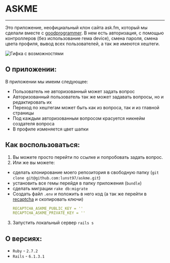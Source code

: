 # ASKME
___
Это приложение, неофициальный клон сайта ask.fm, который мы сделали вместе с [goodprogrammer](https://goodprogrammer.ru/).
В нем есть авторизация, с помощью контроллеров (без использование гема device), смена пароля, смена цвета профиля, вывод всех пользователей, а так же имеются хештеги.

![Гифка с возможностями](https://user-images.githubusercontent.com/44715875/124629220-e774a800-de89-11eb-872d-7a645af63b0e.gif)

## О приложении:
В приложении мы имеим следующее: 
- Пользователь не авторизованный может задать вопрос
- Авторизованный пользователь так же может задавать вопросы, но и редактировать их
- Переход по хештегам может быть как из вопроса, так и из главной страницы
- Под каждым авторизованным вопросом красуется никнейм создателя вопроса
- В профиле изменяется цвет шапки

## Как воспользоваться:
1. Вы можете просто перейти по ссылке и попробовать задать вопрос.
2. Или же вы можете:
  - сделать клонирование моего репозитория в свободную папку (`git clone git@github.com:lunst97/askme.git`)
  - установить все гемы перейдя в папку приложения (`bundle`)
  - сделать миграции 
  ```rake db:migrate```
  - Создать файл `.env` и положить в него код (а так же перейти в [recaptcha](https://www.google.com/recaptcha/about/) и скопировать ключи)
    ```yml
    RECAPTCHA_ASKME_PUBLIC_KEY = ''
    RECAPTCHA_ASKME_PRIVATE_KEY = ''
    ```
3. Запустить локальный сервер `rails s`

## О версиях:
- `Ruby` - `2.7.2`
- `Rails` - `6.1.3.1`
